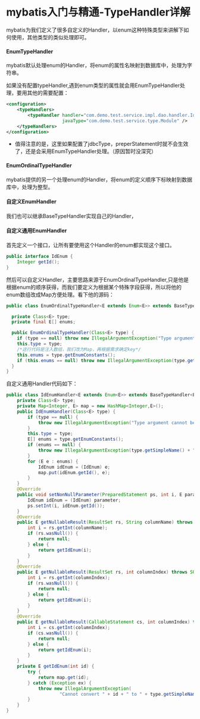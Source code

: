 # mybatis入门与精通-TypeHandler详解
mybatis为我们定义了很多自定义的Handler，以enum这种特殊类型来讲解下如何使用，其他类型的类似处理即可。
#### EnumTypeHandler
mybatis默认处理enum的Handler，将enum的属性名映射到数据库中，处理为字符串。

如果没有配置typeHandler,遇到enum类型的属性就会用EnumTypeHandler处理，要用其他的需要配置：
```xml
<configuration>
    <typeHandlers>
        <typeHandler handler="com.demo.test.service.impl.dao.handler.IdEnumHandler"
                     javaType="com.demo.test.service.type.Module" />
    </typeHandlers>
</configuration>
```
* 值得注意的是，这里如果配置了jdbcType，preperStatement时就不会生效了，还是会采用EnumTypeHandler处理。（原因暂时没深究）
#### EnumOrdinalTypeHandler
mybatis提供的另一个处理enum的Handler，将enum的定义顺序下标映射到数据库中，处理为整型。
#### 自定义EnumHandler
我们也可以继承BaseTypeHandler实现自己的Handler，
#### 自定义通用EnumHandler
首先定义一个接口，让所有要使用这个Handler的enum都实现这个接口。
```java
public interface IdEnum {
    Integer getId();
}
```
然后可以自定义Handler，主要思路来源于EnumOrdinalTypeHandler,只是他是根据enum的顺序获得，而我们要定义为根据某个特殊字段获得，所以将他的enum数组改成Map方便处理。看下他的源码：
```java
public class EnumOrdinalTypeHandler<E extends Enum<E>> extends BaseTypeHandler<E> {

  private Class<E> type;
  private final E[] enums;

  public EnumOrdinalTypeHandler(Class<E> type) {
    if (type == null) throw new IllegalArgumentException("Type argument cannot be null");
    this.type = type;
    /*这行代码是注入数组，我们改为Map，再根据需求确定key*/
    this.enums = type.getEnumConstants();
    if (this.enums == null) throw new IllegalArgumentException(type.getSimpleName() + " does not represent an enum type.");
  }
}
```
自定义通用Handler代码如下：
```java
public class IdEnumHandler<E extends Enum<E>> extends BaseTypeHandler<E> {
    private Class<E> type;
    private Map<Integer, E> map = new HashMap<Integer,E>();
    public IdEnumHandler(Class<E> type) {
        if (type == null) {
            throw new IllegalArgumentException("Type argument cannot be null");
        }
        this.type = type;
        E[] enums = type.getEnumConstants();
        if (enums == null) {
            throw new IllegalArgumentException(type.getSimpleName() + " does not represent an enum type.");
        }
        for (E e : enums) {
            IdEnum idEnum = (IdEnum) e;
            map.put(idEnum.getId(), e);
        }
    }
    @Override
    public void setNonNullParameter(PreparedStatement ps, int i, E parameter, JdbcType jdbcType) throws SQLException {
        IdEnum idEnum = (IdEnum) parameter;
        ps.setInt(i, idEnum.getId());
    }
    @Override
    public E getNullableResult(ResultSet rs, String columnName) throws SQLException {
        int i = rs.getInt(columnName);
        if (rs.wasNull()) {
            return null;
        } else {
            return getIdEnum(i);
        }
    }
    @Override
    public E getNullableResult(ResultSet rs, int columnIndex) throws SQLException {
        int i = rs.getInt(columnIndex);
        if (rs.wasNull()) {
            return null;
        } else {
            return getIdEnum(i);
        }
    }
    @Override
    public E getNullableResult(CallableStatement cs, int columnIndex) throws SQLException {
        int i = cs.getInt(columnIndex);
        if (cs.wasNull()) {
            return null;
        } else {
            return getIdEnum(i);
        }
    }
    private E getIdEnum(int id) {
        try {
            return map.get(id);
        } catch (Exception ex) {
            throw new IllegalArgumentException(
                    "Cannot convert " + id + " to " + type.getSimpleName() + " by value.", ex);
        }
    }
}
```

